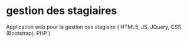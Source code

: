 # gestion des stagiaires
 Application web pour la gestion des stagiaire ( HTML5, JS, JQuery, CSS (Bootstrap), PHP )
